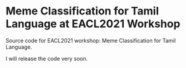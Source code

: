 # Meme Classification for Tamil Language at EACL2021 Workshop

Source code for EACL2021 workshop: Meme Classification for Tamil Language.

I will release the code very soon.
